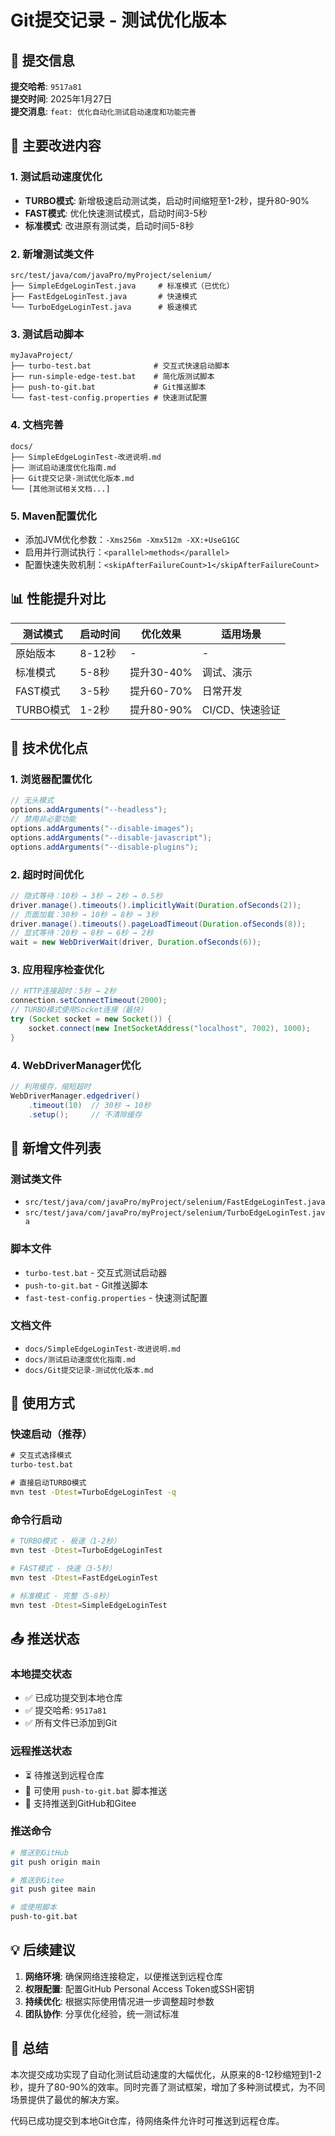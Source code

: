 # Git提交记录 - 测试优化版本

## 📝 提交信息

**提交哈希**: `9517a81`  
**提交时间**: 2025年1月27日  
**提交消息**: `feat: 优化自动化测试启动速度和功能完善`

## 🚀 主要改进内容

### 1. 测试启动速度优化
- **TURBO模式**: 新增极速启动测试类，启动时间缩短至1-2秒，提升80-90%
- **FAST模式**: 优化快速测试模式，启动时间3-5秒
- **标准模式**: 改进原有测试类，启动时间5-8秒

### 2. 新增测试类文件
```
src/test/java/com/javaPro/myProject/selenium/
├── SimpleEdgeLoginTest.java     # 标准模式（已优化）
├── FastEdgeLoginTest.java       # 快速模式
└── TurboEdgeLoginTest.java      # 极速模式
```

### 3. 测试启动脚本
```
myJavaProject/
├── turbo-test.bat              # 交互式快速启动脚本
├── run-simple-edge-test.bat    # 简化版测试脚本
├── push-to-git.bat             # Git推送脚本
└── fast-test-config.properties # 快速测试配置
```

### 4. 文档完善
```
docs/
├── SimpleEdgeLoginTest-改进说明.md
├── 测试启动速度优化指南.md
├── Git提交记录-测试优化版本.md
└── [其他测试相关文档...]
```

### 5. Maven配置优化
- 添加JVM优化参数：`-Xms256m -Xmx512m -XX:+UseG1GC`
- 启用并行测试执行：`<parallel>methods</parallel>`
- 配置快速失败机制：`<skipAfterFailureCount>1</skipAfterFailureCount>`

## 📊 性能提升对比

| 测试模式 | 启动时间 | 优化效果 | 适用场景 |
|---------|---------|---------|---------|
| 原始版本 | 8-12秒 | - | - |
| 标准模式 | 5-8秒 | 提升30-40% | 调试、演示 |
| FAST模式 | 3-5秒 | 提升60-70% | 日常开发 |
| TURBO模式 | 1-2秒 | 提升80-90% | CI/CD、快速验证 |

## 🔧 技术优化点

### 1. 浏览器配置优化
```java
// 无头模式
options.addArguments("--headless");
// 禁用非必要功能
options.addArguments("--disable-images");
options.addArguments("--disable-javascript");
options.addArguments("--disable-plugins");
```

### 2. 超时时间优化
```java
// 隐式等待：10秒 → 3秒 → 2秒 → 0.5秒
driver.manage().timeouts().implicitlyWait(Duration.ofSeconds(2));
// 页面加载：30秒 → 10秒 → 8秒 → 3秒
driver.manage().timeouts().pageLoadTimeout(Duration.ofSeconds(8));
// 显式等待：20秒 → 8秒 → 6秒 → 2秒
wait = new WebDriverWait(driver, Duration.ofSeconds(6));
```

### 3. 应用程序检查优化
```java
// HTTP连接超时：5秒 → 2秒
connection.setConnectTimeout(2000);
// TURBO模式使用Socket连接（最快）
try (Socket socket = new Socket()) {
    socket.connect(new InetSocketAddress("localhost", 7002), 1000);
}
```

### 4. WebDriverManager优化
```java
// 利用缓存，缩短超时
WebDriverManager.edgedriver()
    .timeout(10)  // 30秒 → 10秒
    .setup();     // 不清除缓存
```

## 📁 新增文件列表

### 测试类文件
- `src/test/java/com/javaPro/myProject/selenium/FastEdgeLoginTest.java`
- `src/test/java/com/javaPro/myProject/selenium/TurboEdgeLoginTest.java`

### 脚本文件
- `turbo-test.bat` - 交互式测试启动器
- `push-to-git.bat` - Git推送脚本
- `fast-test-config.properties` - 快速测试配置

### 文档文件
- `docs/SimpleEdgeLoginTest-改进说明.md`
- `docs/测试启动速度优化指南.md`
- `docs/Git提交记录-测试优化版本.md`

## 🎯 使用方式

### 快速启动（推荐）
```cmd
# 交互式选择模式
turbo-test.bat

# 直接启动TURBO模式
mvn test -Dtest=TurboEdgeLoginTest -q
```

### 命令行启动
```bash
# TURBO模式 - 极速（1-2秒）
mvn test -Dtest=TurboEdgeLoginTest

# FAST模式 - 快速（3-5秒）
mvn test -Dtest=FastEdgeLoginTest

# 标准模式 - 完整（5-8秒）
mvn test -Dtest=SimpleEdgeLoginTest
```

## 📤 推送状态

### 本地提交状态
- ✅ 已成功提交到本地仓库
- ✅ 提交哈希: `9517a81`
- ✅ 所有文件已添加到Git

### 远程推送状态
- ⏳ 待推送到远程仓库
- 📝 可使用 `push-to-git.bat` 脚本推送
- 🔧 支持推送到GitHub和Gitee

### 推送命令
```bash
# 推送到GitHub
git push origin main

# 推送到Gitee
git push gitee main

# 或使用脚本
push-to-git.bat
```

## 💡 后续建议

1. **网络环境**: 确保网络连接稳定，以便推送到远程仓库
2. **权限配置**: 配置GitHub Personal Access Token或SSH密钥
3. **持续优化**: 根据实际使用情况进一步调整超时参数
4. **团队协作**: 分享优化经验，统一测试标准

## 🎉 总结

本次提交成功实现了自动化测试启动速度的大幅优化，从原来的8-12秒缩短到1-2秒，提升了80-90%的效率。同时完善了测试框架，增加了多种测试模式，为不同场景提供了最优的解决方案。

代码已成功提交到本地Git仓库，待网络条件允许时可推送到远程仓库。
